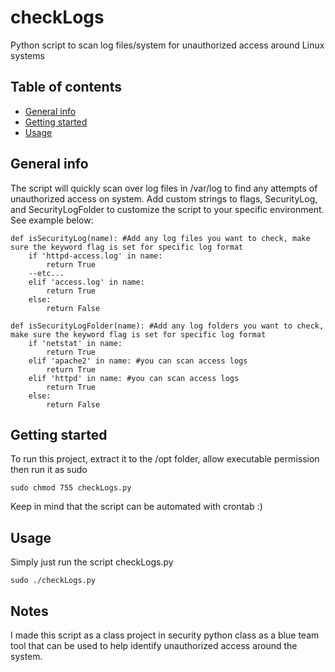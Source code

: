 # checkLogs
Python script to scan log files/system for unauthorized access around Linux systems
## Table of contents
* [General info](#general-info)
* [Getting started](#getting-started)
* [Usage](#usage)

## General info
The script will quickly scan over log files in /var/log to find any attempts of unauthorized access on system. Add custom strings to flags, SecurityLog, and SecurityLogFolder to customize the script to your specific environment. See example below:
```
def isSecurityLog(name): #Add any log files you want to check, make sure the keyword flag is set for specific log format
    if 'httpd-access.log' in name:
        return True
    --etc...
    elif 'access.log' in name:
        return True
    else:
        return False
```
```
def isSecurityLogFolder(name): #Add any log folders you want to check, make sure the keyword flag is set for specific log format
    if 'netstat' in name:
        return True
    elif 'apache2' in name: #you can scan access logs
        return True
    elif 'httpd' in name: #you can scan access logs
        return True
    else:
        return False
```
## Getting started
To run this project, extract it to the /opt folder, allow executable permission then run it as sudo<br />
```
sudo chmod 755 checkLogs.py
```
Keep in mind that the script can be automated with crontab :)

## Usage
Simply just run the script checkLogs.py

```
sudo ./checkLogs.py
```

## Notes

I made this script as a class project in security python class as a blue team tool that can be used to help identify unauthorized access around the system.

